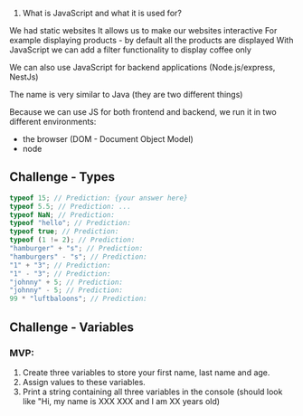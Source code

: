 1. What is JavaScript and what it is used for?

We had static websites
It allows us to make our websites interactive
For example displaying products - by default all the products are displayed
With JavaScript we can add a filter functionality to display coffee only

We can also use JavaScript for backend applications (Node.js/express, NestJs)

The name is very similar to Java (they are two different things)

Because we can use JS for both frontend and backend, we run it in two different environments:

-   the browser (DOM - Document Object Model)
-   node

## Challenge - Types

```js
typeof 15; // Prediction: {your answer here}
typeof 5.5; // Prediction: ...
typeof NaN; // Prediction:
typeof "hello"; // Prediction:
typeof true; // Prediction:
typeof (1 != 2); // Prediction:
"hamburger" + "s"; // Prediction:
"hamburgers" - "s"; // Prediction:
"1" + "3"; // Prediction:
"1" - "3"; // Prediction:
"johnny" + 5; // Prediction:
"johnny" - 5; // Prediction:
99 * "luftbaloons"; // Prediction:
```

## Challenge - Variables

### MVP:

1. Create three variables to store your first name, last name and age.
2. Assign values to these variables.
3. Print a string containing all three variables in the console (should look like "Hi, my name is XXX XXX and I am XX years old)
